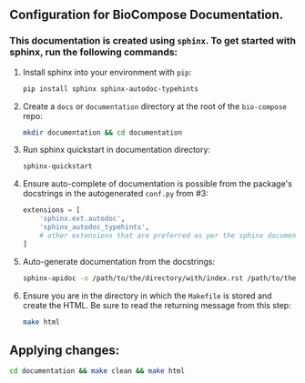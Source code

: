 ## Configuration for BioCompose Documentation.

### This documentation is created using ``sphinx``. To get started with sphinx, run the following commands:

1. Install sphinx into your environment with ``pip``:
    ```bash
    pip install sphinx sphinx-autodoc-typehints
    ```
2. Create a ``docs`` or ``documentation`` directory at the root of the ``bio-compose`` repo:
    ```bash 
    mkdir documentation && cd documentation
    ```
3. Run sphinx quickstart in documentation directory:
    ```bash
    sphinx-quickstart
    ```
4. Ensure auto-complete of documentation is possible from the package's docstrings in the autogenerated ``conf.py`` from #3:
    ```python 
    extensions = [
        'sphinx.ext.autodoc',
        'sphinx_autodoc_typehints',
        # other extensions that are preferred as per the sphinx documentation
    ]
    ```
5. Auto-generate documentation from the docstrings:
    ```bash 
    sphinx-apidoc -o /path/to/the/directory/with/index.rst /path/to/the/python/package/or/code/for/which/you/are/creating/the/documenation
    ```

6. Ensure you are in the directory in which the ``Makefile`` is stored and create the HTML. Be sure to read the returning message from this step:
    ```bash
    make html 
    ```
   

## Applying changes:

```bash
cd documentation && make clean && make html
```